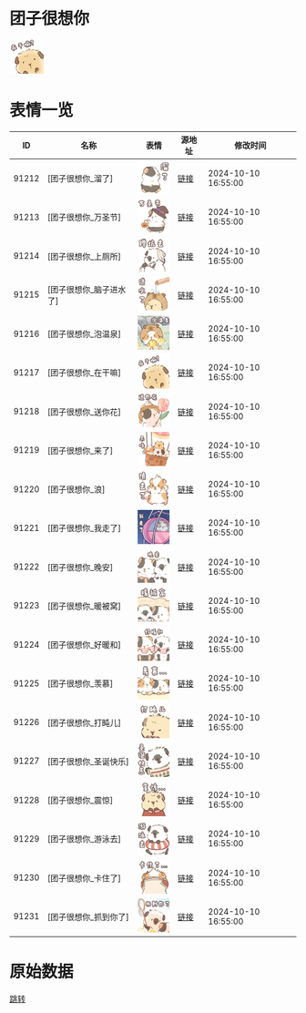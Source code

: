 # 团子很想你

<img src="./cover.png" height="60" alt="cover" />

# 表情一览

|ID|名称|表情|源地址|修改时间|
|----|----|----|----|----|
|91212|[团子很想你_溜了]|<img src="./pic/091212_%5B团子很想你_溜了%5D.png" height="60" alt="溜了"/>|[链接](https://i0.hdslb.com/bfs/garb/eb73f69658c101298b13a01a0deed2be18c2e140.png)|2024-10-10 16:55:00|
|91213|[团子很想你_万圣节]|<img src="./pic/091213_%5B团子很想你_万圣节%5D.png" height="60" alt="万圣节"/>|[链接](https://i0.hdslb.com/bfs/garb/c20f99ad0cdcdac1b107796c5a4d4ee23c14dfd6.png)|2024-10-10 16:55:00|
|91214|[团子很想你_上厕所]|<img src="./pic/091214_%5B团子很想你_上厕所%5D.png" height="60" alt="上厕所"/>|[链接](https://i0.hdslb.com/bfs/garb/2c1bc40edb64e249cbce0d5cb3d7c3df5e9ab0c6.png)|2024-10-10 16:55:00|
|91215|[团子很想你_脑子进水了]|<img src="./pic/091215_%5B团子很想你_脑子进水了%5D.png" height="60" alt="脑子进水了"/>|[链接](https://i0.hdslb.com/bfs/garb/5e9098f31e2d3c26463e859853e2704e7d3b9c5b.png)|2024-10-10 16:55:00|
|91216|[团子很想你_泡温泉]|<img src="./pic/091216_%5B团子很想你_泡温泉%5D.png" height="60" alt="泡温泉"/>|[链接](https://i0.hdslb.com/bfs/garb/9b6ea9b2242d3b1fccfd5b469481aeb978d1ece2.png)|2024-10-10 16:55:00|
|91217|[团子很想你_在干嘛]|<img src="./pic/091217_%5B团子很想你_在干嘛%5D.png" height="60" alt="在干嘛"/>|[链接](https://i0.hdslb.com/bfs/garb/61296d8f2305713b05cd09a3425735f895576b09.png)|2024-10-10 16:55:00|
|91218|[团子很想你_送你花]|<img src="./pic/091218_%5B团子很想你_送你花%5D.png" height="60" alt="送你花"/>|[链接](https://i0.hdslb.com/bfs/garb/cf5bcab8feb4beb47c2645121794dc1c0b5f1367.png)|2024-10-10 16:55:00|
|91219|[团子很想你_来了]|<img src="./pic/091219_%5B团子很想你_来了%5D.png" height="60" alt="来了"/>|[链接](https://i0.hdslb.com/bfs/garb/89792d9beffd1c85ecc37f6d02fe219dca33f734.png)|2024-10-10 16:55:00|
|91220|[团子很想你_浪]|<img src="./pic/091220_%5B团子很想你_浪%5D.png" height="60" alt="浪"/>|[链接](https://i0.hdslb.com/bfs/garb/18c9b32c67a4b64841baf4b6c22053ffd706ab90.png)|2024-10-10 16:55:00|
|91221|[团子很想你_我走了]|<img src="./pic/091221_%5B团子很想你_我走了%5D.png" height="60" alt="我走了"/>|[链接](https://i0.hdslb.com/bfs/garb/21986a4adbd4ba6fb347443468baae8e4d7377f6.png)|2024-10-10 16:55:00|
|91222|[团子很想你_晚安]|<img src="./pic/091222_%5B团子很想你_晚安%5D.png" height="60" alt="晚安"/>|[链接](https://i0.hdslb.com/bfs/garb/e3c8e6dd2a4b1137274e90a331293e99772df41e.png)|2024-10-10 16:55:00|
|91223|[团子很想你_暖被窝]|<img src="./pic/091223_%5B团子很想你_暖被窝%5D.png" height="60" alt="暖被窝"/>|[链接](https://i0.hdslb.com/bfs/garb/8058acb342c73f4594e61c8d32e367a9d1342ffe.png)|2024-10-10 16:55:00|
|91224|[团子很想你_好暖和]|<img src="./pic/091224_%5B团子很想你_好暖和%5D.png" height="60" alt="好暖和"/>|[链接](https://i0.hdslb.com/bfs/garb/239a852dee8bb604ddf2800378efb45bf7997457.png)|2024-10-10 16:55:00|
|91225|[团子很想你_羡慕]|<img src="./pic/091225_%5B团子很想你_羡慕%5D.png" height="60" alt="羡慕"/>|[链接](https://i0.hdslb.com/bfs/garb/dfbb346ae08e865d04caca2077317c3527c204d0.png)|2024-10-10 16:55:00|
|91226|[团子很想你_打盹儿]|<img src="./pic/091226_%5B团子很想你_打盹儿%5D.png" height="60" alt="打盹儿"/>|[链接](https://i0.hdslb.com/bfs/garb/176f6c778d8dc9e5e4680dcab6e6fc746e21e0dd.png)|2024-10-10 16:55:00|
|91227|[团子很想你_圣诞快乐]|<img src="./pic/091227_%5B团子很想你_圣诞快乐%5D.png" height="60" alt="圣诞快乐"/>|[链接](https://i0.hdslb.com/bfs/garb/a212b9e9ee53170a5878a282108262ccd7abc171.png)|2024-10-10 16:55:00|
|91228|[团子很想你_震惊]|<img src="./pic/091228_%5B团子很想你_震惊%5D.png" height="60" alt="震惊"/>|[链接](https://i0.hdslb.com/bfs/garb/7d58457e6362433fea93e3c89ce458526ec3fc48.png)|2024-10-10 16:55:00|
|91229|[团子很想你_游泳去]|<img src="./pic/091229_%5B团子很想你_游泳去%5D.png" height="60" alt="游泳去"/>|[链接](https://i0.hdslb.com/bfs/garb/ef25fdabe67f71f9d42560b8eb93387cee388e9e.png)|2024-10-10 16:55:00|
|91230|[团子很想你_卡住了]|<img src="./pic/091230_%5B团子很想你_卡住了%5D.png" height="60" alt="卡住了"/>|[链接](https://i0.hdslb.com/bfs/garb/94d125dc232944ee3489384119cafc958c6042bf.png)|2024-10-10 16:55:00|
|91231|[团子很想你_抓到你了]|<img src="./pic/091231_%5B团子很想你_抓到你了%5D.png" height="60" alt="抓到你了"/>|[链接](https://i0.hdslb.com/bfs/garb/95e769abc4c80a4b3194835fe0ef8b866d311b43.png)|2024-10-10 16:55:00|

# 原始数据

[跳转](./raw.json)

